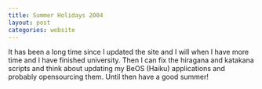 ```yaml
---
title: Summer Holidays 2004
layout: post
categories: website
---
```

It has been a long time since I updated the site and I will when I have more time and I have finished university. Then I can fix the hiragana and katakana scripts and think about updating my BeOS (Haiku) applications and probably opensourcing them. Until then have a good summer!

